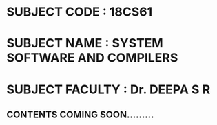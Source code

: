 # SUBJECT CODE : 18CS61

# SUBJECT NAME : SYSTEM SOFTWARE AND COMPILERS 

# SUBJECT FACULTY : Dr. DEEPA S R

## CONTENTS COMING SOON.........


